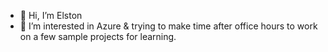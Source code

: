 - 👋 Hi, I’m Elston
- 👀 I’m interested in Azure & trying to make time after office hours to work on a few sample projects for learning.

<!---
ElstonMisquitta88/ElstonMisquitta88 is a ✨ special ✨ repository because its `README.md` (this file) appears on your GitHub profile.
You can click the Preview link to take a look at your changes.
--->
